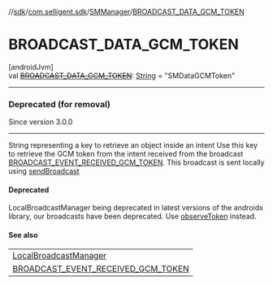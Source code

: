 //[sdk](../../../index.md)/[com.selligent.sdk](../index.md)/[SMManager](index.md)/[BROADCAST_DATA_GCM_TOKEN](-b-r-o-a-d-c-a-s-t_-d-a-t-a_-g-c-m_-t-o-k-e-n.md)

# BROADCAST_DATA_GCM_TOKEN

[androidJvm]\
val [~~BROADCAST_DATA_GCM_TOKEN~~](-b-r-o-a-d-c-a-s-t_-d-a-t-a_-g-c-m_-t-o-k-e-n.md): [String](https://developer.android.com/reference/kotlin/java/lang/String.html) = &quot;SMDataGCMToken&quot;

---

### Deprecated (for removal)

Since version 3.0.0

---

String representing a key to retrieve an object inside an intent Use this key to retrieve the GCM token from the intent received from the broadcast [BROADCAST_EVENT_RECEIVED_GCM_TOKEN](-b-r-o-a-d-c-a-s-t_-e-v-e-n-t_-r-e-c-e-i-v-e-d_-g-c-m_-t-o-k-e-n.md). This broadcast is sent locally using [sendBroadcast](https://developer.android.com/reference/kotlin/androidx/localbroadcastmanager/content/LocalBroadcastManager.html#sendbroadcast)

#### Deprecated

LocalBroadcastManager being deprecated in latest versions of the androidx library, our broadcasts have been deprecated. Use [observeToken](../-s-m-observer-manager/observe-token.md) instead.

#### See also

| |
|---|
| [LocalBroadcastManager](https://developer.android.com/reference/kotlin/androidx/localbroadcastmanager/content/LocalBroadcastManager.html#sendbroadcast) |
| [BROADCAST_EVENT_RECEIVED_GCM_TOKEN](-b-r-o-a-d-c-a-s-t_-e-v-e-n-t_-r-e-c-e-i-v-e-d_-g-c-m_-t-o-k-e-n.md) |
